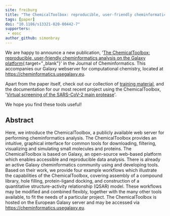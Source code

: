 ```yaml
---
site: freiburg
title: "The ChemicalToolbox: reproducible, user-friendly cheminformatics analysis on the Galaxy platform"
tags: [paper]
doi: "10.1186/s13321-020-00442-7"
supporters:
 - eosc
author_github: simonbray
---
```


We are happy to announce a new publication, '[The ChemicalToolbox: reproducible, user-friendly cheminformatics
analysis on the Galaxy platform](https://jcheminf.biomedcentral.com/articles/10.1186/s13321-020-00442-7){:target="_blank"}' 
in the Journal of Cheminformatics. This accompanies our Galaxy webserver for computational chemistry, 
located at <https://cheminformatics.usegalaxy.eu>.

Apart from the paper itself, check out our collection of [training material](https://galaxyproject.github.io/training-material/topics/computational-chemistry),
and the documentation for our most recent project using the ChemicalToolbox, 
'[Virtual screening of the SARS-CoV-2 main protease](https://covid19.galaxyproject.org/cheminformatics)'.

We hope you find these tools useful!

## Abstract

Here, we introduce the ChemicalToolbox, a publicly available web server for performing cheminformatics analysis.
The ChemicalToolbox provides an intuitive, graphical interface for common tools for downloading, filtering,
visualizing and simulating small molecules and proteins. The ChemicalToolbox is based on Galaxy, an open-source
web-based platform which enables accessible and reproducible data analysis. There is already an active Galaxy
cheminformatics community using and developing tools. Based on their work, we provide four example workflows
which illustrate the capabilities of the ChemicalToolbox, covering assembly of a compound library, hole filling,
protein-ligand docking, and construction of a quantitative structure-activity relationship (QSAR) model.
These workflows may be modified and combined flexibly, together with the many other tools available, to fit
the needs of a particular project. The ChemicalToolbox is hosted on the European Galaxy server and may be
accessed via https://cheminformatics.usegalaxy.eu.
